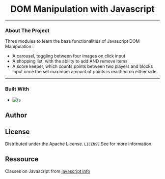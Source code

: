 
<h1 align="center">DOM Manipulation with Javascript</h1>

---

### About The Project

Three modules to learn the base functionalities of Javascript DOM Manipulation :
- A carousel, toggling between four images on click input
- A shopping list, with the ability to add AND remove items
- A score keeper, which counts points between two players and blocks input once the set maximum amount of points is reached on either side.


---

### Built With

- ![js](https://img.shields.io/badge/JavaScript-323330?style=for-the-badge&logo=javascript&logoColor=F7DF1E)
## Author


## License

Distributed under the Apache License. `LICENSE` See for more information.

## Ressource
Classes on Javascript from [javascript info](https://javascript.info/)